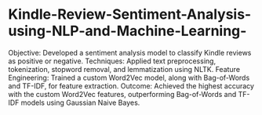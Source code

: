 # Kindle-Review-Sentiment-Analysis-using-NLP-and-Machine-Learning-
Objective: Developed a sentiment analysis model to classify Kindle reviews as positive or negative.
Techniques: Applied text preprocessing, tokenization, stopword removal, and lemmatization using NLTK.
Feature Engineering: Trained a custom Word2Vec model, along with Bag-of-Words and TF-IDF, for feature
extraction.
Outcome: Achieved the highest accuracy with the custom Word2Vec features, outperforming Bag-of-Words
and TF-IDF models using Gaussian Naive Bayes.
